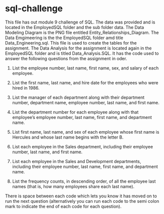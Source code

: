 # sql-challenge

This file has out module 9 challenge of SQL. The data was provided and is located in the EmployedSQL folder and the sub folder data. The Data Modeling Diagram is the PNG file entitled Entity_Relationships_Diagram. The Data Emgimeering is the the EmployedSQL folder amd title Data_Engineering.sql. This file is used to create the tables for the assignment. The Data Analysis for the assignment is located again in the EmployedSQL folder and is titled Data_Analysis.SQL. It has the code used to answer the following questions from the assignment in oder. 

1. List the employee number, last name, first name, sex, and salary of each employee.

2. List the first name, last name, and hire date for the employees who were hired in 1986.

3. List the manager of each department along with their department number, department name, employee number, last name, and first name.

4. List the department number for each employee along with that employee’s employee number, last name, first name, and department name.

5. List first name, last name, and sex of each employee whose first name is Hercules and whose last name begins with the letter B.

6. List each employee in the Sales department, including their employee number, last name, and first name.

7. List each employee in the Sales and Development departments, including their employee number, last name, first name, and department name.

8. List the frequency counts, in descending order, of all the employee last names (that is, how many employees share each last name).

There is space between each code which lets you know it has moved on to run the next question (alternatively you can run each code to the semi colon mark to indicate the end of each code for each question).